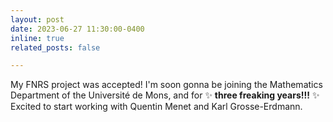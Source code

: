 ```yaml
---
layout: post
date: 2023-06-27 11:30:00-0400
inline: true
related_posts: false

---
```


My FNRS project was accepted! I'm soon gonna be joining the Mathematics Department of the Université de Mons, and for :sparkles: <b>three freaking years!!!</b> ✨ Excited to start working with Quentin Menet and Karl Grosse-Erdmann.
